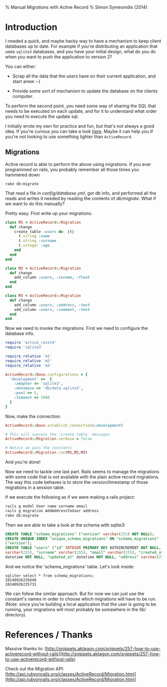 % Manual Migrations with Active Record
% Simon Symeonidis (2014)

# Introduction

I needed a quick, and maybe hacky way to have a mechanism to keep client
databases up to date. For example if you're distributing an application that
uses `sqlite3` databases, and you have your initial design, what do you do when
you want to push the application to version 2? 

You can either:

- Scrap all the data that the users have on their current application, and start
  anew :-(

- Provide some sort of mechanism to update the database on the clients computer.

To perform the second point, you need some way of sharing the SQL that needs to
be executed on each update, and for it to understand what order you need to
execute the update sql.

I initially wrote my own for practice and fun, but that's not always a good
idea. If you're curious you can take a look [here](http://github.com/psyomn/turntables).
Maybe it can help you if you're not looking to use something lighter than
`ActiveRecord`. 

## Migrations 

Active record is able to perform the above using migrations. If you ever
programmed on rails, you probably remember all those times you hammered down

~~~~nocode
rake db:migrate
~~~~

That read a file in _config/database.yml_, got db info, and performed all the
reads and writes it needed by reading the contents of _db/migrate_. What if we
want to do this manually?

Pretty easy. First write up your migrations: 

~~~~ruby
class M1 < ActiveRecord::Migration
  def change
    create_table :users do  |t|
      t.string :name
      t.string :surname
      t.integer :age
    end
  end
end

class M2 < ActiveRecord::Migration
  def change
    add_column :users, :income, :float
  end
end

class M3 < ActiveRecord::Migration
  def change
    add_column :users, :address, :text
    add_column :users, :comment, :text
  end
end
~~~~

Now we need to invoke the migrations. First we need to configure the database
info.

~~~~ruby
require 'active_record'
require 'sqlite3'

require_relative 'm1'
require_relative 'm2'
require_relative 'm3'

ActiveRecord::Base.configurations = {
  'development' =>  {
    :adapter => 'sqlite3',
    :database => 'db/data.sqlite3',
    :pool => 5,
    :timeout => 5000 
  }
}

~~~~

Now, make the connection:

~~~~ruby
ActiveRecord::Base.establish_connection(:development)

# This will supress the 'create table' messages
ActiveRecord::Migration.verbose = false

# Notice we pass the constants
ActiveRecord::Migration.run(M1,M2,M3)
~~~~

And you're done! 

Now we need to tackle one last part. Rails seems to manage the migrations with
some code that is not available with the plain active record migrations. The
way this code behaves is to store the version/timestamp of those migrations in a
session table.

If we execute the following as if we were making a rails project:

~~~~bash
rails g model User name surname email
rails g migration AddAddressToUser address
rake db:migrate
~~~~

Then we are able to take a look at the schema with sqlite3:

~~~~sql
CREATE TABLE "schema_migrations" ("version" varchar(255) NOT NULL);
CREATE UNIQUE INDEX "unique_schema_migrations" ON "schema_migrations"
("version");
CREATE TABLE "users" ("id" INTEGER PRIMARY KEY AUTOINCREMENT NOT NULL, "name"
varchar(255), "surname" varchar(255), "email" varchar(255), "created_at"
datetime NOT NULL, "updated_at" datetime NOT NULL, "address" varchar(255));
~~~~

And we notice the 'schema\_migrations' table. Let's look inside: 

~~~~nocode
sqlite> select * from schema_migrations; 
20140926235648
20140926235731
~~~~

We can follow the similar approach. But for now we can just use the constant's
names in order to choose which migrations will have to be run. (Note: since
you're building a local application that the user is going to be running, your
migrations will most probably be somewhere in the lib/ directory).

# References / Thanks

Massive thanks to:
[http://snippets.aktagon.com/snippets/257-how-to-use-activerecord-without-rails](http://snippets.aktagon.com/snippets/257-how-to-use-activerecord-without-rails)

Check out the Migration API:
[http://api.rubyonrails.org/classes/ActiveRecord/Migration.html](http://api.rubyonrails.org/classes/ActiveRecord/Migration.html)

